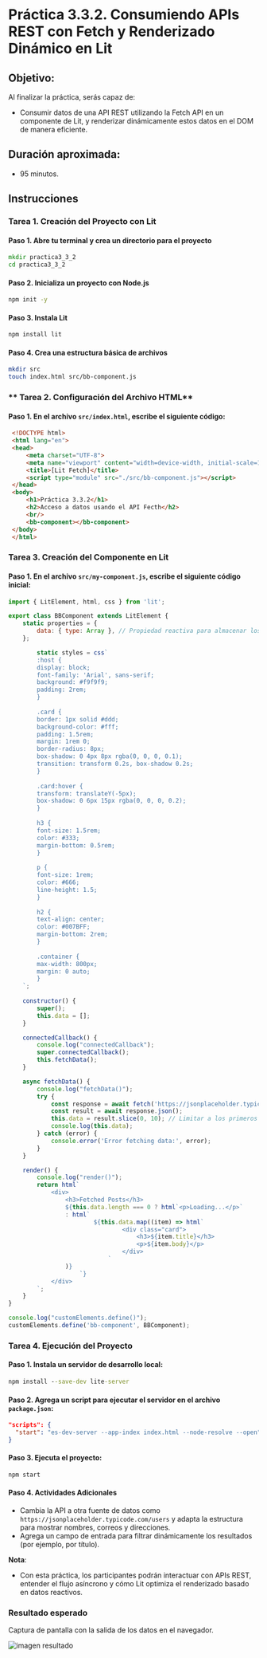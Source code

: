 # Práctica 3.3.2. Consumiendo APIs REST con Fetch y Renderizado Dinámico en Lit

## Objetivo:
Al finalizar la práctica, serás capaz de:
- Consumir datos de una API REST utilizando la Fetch API en un componente de Lit, y renderizar dinámicamente estos datos en el DOM de manera eficiente.
 
## Duración aproximada:
- 95 minutos.

## Instrucciones 
 
### Tarea 1. Creación del Proyecto con Lit

#### Paso 1. **Abre tu terminal y crea un directorio para el proyecto**

   ```cmd
   mkdir practica3_3_2
   cd practica3_3_2
   ```

#### Paso 2. **Inicializa un proyecto con Node.js**

   ```cmd
   npm init -y
   ```

#### Paso 3. **Instala Lit**
   ```cmd
   npm install lit
   ```

#### Paso 4. **Crea una estructura básica de archivos**
   ```bash
   mkdir src
   touch index.html src/bb-component.js
   ```

###  ** Tarea 2. Configuración del Archivo HTML**

#### Paso 1. **En el archivo `src/index.html`, escribe el siguiente código:**

   ```html
    <!DOCTYPE html>
    <html lang="en">
    <head>
        <meta charset="UTF-8">
        <meta name="viewport" content="width=device-width, initial-scale=1.0">
        <title>[Lit Fetch]</title>
        <script type="module" src="./src/bb-component.js"></script>
    </head>
    <body>
        <h1>Práctica 3.3.2</h1>
        <h2>Acceso a datos usando el API Fecth</h2>
        <br/>
        <bb-component></bb-component>
    </body>
    </html>
   ```

### **Tarea 3. Creación del Componente en Lit**

#### Paso 1. **En el archivo `src/my-component.js`, escribe el siguiente código inicial:**

```javascript
import { LitElement, html, css } from 'lit';

export class BBComponent extends LitElement {
    static properties = {
        data: { type: Array }, // Propiedad reactiva para almacenar los datos
    };

        static styles = css`
        :host {
        display: block;
        font-family: 'Arial', sans-serif;
        background: #f9f9f9;
        padding: 2rem;
        }
    
        .card {
        border: 1px solid #ddd;
        background-color: #fff;
        padding: 1.5rem;
        margin: 1rem 0;
        border-radius: 8px;
        box-shadow: 0 4px 8px rgba(0, 0, 0, 0.1);
        transition: transform 0.2s, box-shadow 0.2s;
        }
    
        .card:hover {
        transform: translateY(-5px);
        box-shadow: 0 6px 15px rgba(0, 0, 0, 0.2);
        }
    
        h3 {
        font-size: 1.5rem;
        color: #333;
        margin-bottom: 0.5rem;
        }
    
        p {
        font-size: 1rem;
        color: #666;
        line-height: 1.5;
        }
    
        h2 {
        text-align: center;
        color: #007BFF;
        margin-bottom: 2rem;
        }
    
        .container {
        max-width: 800px;
        margin: 0 auto;
        }
    `;
  
    constructor() {
        super();
        this.data = [];
    }

    connectedCallback() {
        console.log("connectedCallback");
        super.connectedCallback();
        this.fetchData();
    }

    async fetchData() {
        console.log("fetchData()");
        try {
            const response = await fetch('https://jsonplaceholder.typicode.com/posts');
            const result = await response.json();
            this.data = result.slice(0, 10); // Limitar a los primeros 10 resultados
            console.log(this.data);
        } catch (error) {
            console.error('Error fetching data:', error);
        }
    }

    render() {
        console.log("render()");
        return html`
            <div>
                <h3>Fetched Posts</h3>
                ${this.data.length === 0 ? html`<p>Loading...</p>`
                : html`
                        ${this.data.map((item) => html`
                                <div class="card">
                                    <h3>${item.title}</h3>
                                    <p>${item.body}</p>
                                </div>
                            `
                )}
                    `}
            </div>
        `;
    }
}

console.log("customElements.define()");
customElements.define('bb-component', BBComponent);
```

### **Tarea 4. Ejecución del Proyecto**

#### Paso 1. **Instala un servidor de desarrollo local:**
   ```cmd
   npm install --save-dev lite-server
   ```

#### Paso 2. **Agrega un script para ejecutar el servidor en el archivo `package.json`:**
   ```json
   "scripts": {
     "start": "es-dev-server --app-index index.html --node-resolve --open"
   }
   ```

#### Paso 3. **Ejecuta el proyecto:**
   ```cmd
   npm start
   ```


#### Paso 4. **Actividades Adicionales**
- Cambia la API a otra fuente de datos como `https://jsonplaceholder.typicode.com/users` y adapta la estructura para mostrar nombres, correos y direcciones.
- Agrega un campo de entrada para filtrar dinámicamente los resultados (por ejemplo, por título).


**Nota**: 
- Con esta práctica, los participantes podrán interactuar con APIs REST, entender el flujo asíncrono y cómo Lit optimiza el renderizado basado en datos reactivos.
 

### Resultado esperado

Captura de pantalla con la salida de los datos en el navegador.

![imagen resultado](../images/image_3_3_2.png)
